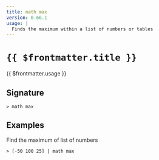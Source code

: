```yaml
---
title: math max
version: 0.66.1
usage: |
  Finds the maximum within a list of numbers or tables
---
```


# <code>{{ $frontmatter.title }}</code>

<div style='white-space: pre-wrap;'>{{ $frontmatter.usage }}</div>

## Signature

```> math max ```

## Examples

Find the maximum of list of numbers
```shell
> [-50 100 25] | math max
```
